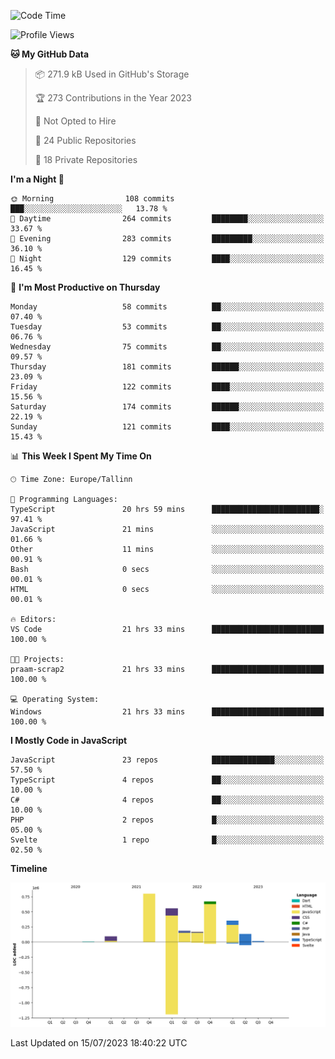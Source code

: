 <!--START_SECTION:waka-->
![Code Time](http://img.shields.io/badge/Code%20Time-352%20hrs-blue)

![Profile Views](http://img.shields.io/badge/Profile%20Views-31-blue)

**🐱 My GitHub Data** 

> 📦 271.9 kB Used in GitHub's Storage 
 > 
> 🏆 273 Contributions in the Year 2023
 > 
> 🚫 Not Opted to Hire
 > 
> 📜 24 Public Repositories 
 > 
> 🔑 18 Private Repositories 
 > 
**I'm a Night 🦉** 

```text
🌞 Morning                108 commits         ███░░░░░░░░░░░░░░░░░░░░░░   13.78 % 
🌆 Daytime                264 commits         ████████░░░░░░░░░░░░░░░░░   33.67 % 
🌃 Evening                283 commits         █████████░░░░░░░░░░░░░░░░   36.10 % 
🌙 Night                  129 commits         ████░░░░░░░░░░░░░░░░░░░░░   16.45 % 
```
📅 **I'm Most Productive on Thursday** 

```text
Monday                   58 commits          ██░░░░░░░░░░░░░░░░░░░░░░░   07.40 % 
Tuesday                  53 commits          ██░░░░░░░░░░░░░░░░░░░░░░░   06.76 % 
Wednesday                75 commits          ██░░░░░░░░░░░░░░░░░░░░░░░   09.57 % 
Thursday                 181 commits         ██████░░░░░░░░░░░░░░░░░░░   23.09 % 
Friday                   122 commits         ████░░░░░░░░░░░░░░░░░░░░░   15.56 % 
Saturday                 174 commits         ██████░░░░░░░░░░░░░░░░░░░   22.19 % 
Sunday                   121 commits         ████░░░░░░░░░░░░░░░░░░░░░   15.43 % 
```


📊 **This Week I Spent My Time On** 

```text
🕑︎ Time Zone: Europe/Tallinn

💬 Programming Languages: 
TypeScript               20 hrs 59 mins      ████████████████████████░   97.41 % 
JavaScript               21 mins             ░░░░░░░░░░░░░░░░░░░░░░░░░   01.66 % 
Other                    11 mins             ░░░░░░░░░░░░░░░░░░░░░░░░░   00.91 % 
Bash                     0 secs              ░░░░░░░░░░░░░░░░░░░░░░░░░   00.01 % 
HTML                     0 secs              ░░░░░░░░░░░░░░░░░░░░░░░░░   00.01 % 

🔥 Editors: 
VS Code                  21 hrs 33 mins      █████████████████████████   100.00 % 

🐱‍💻 Projects: 
praam-scrap2             21 hrs 33 mins      █████████████████████████   100.00 % 

💻 Operating System: 
Windows                  21 hrs 33 mins      █████████████████████████   100.00 % 
```

**I Mostly Code in JavaScript** 

```text
JavaScript               23 repos            ██████████████░░░░░░░░░░░   57.50 % 
TypeScript               4 repos             ██░░░░░░░░░░░░░░░░░░░░░░░   10.00 % 
C#                       4 repos             ██░░░░░░░░░░░░░░░░░░░░░░░   10.00 % 
PHP                      2 repos             █░░░░░░░░░░░░░░░░░░░░░░░░   05.00 % 
Svelte                   1 repo              █░░░░░░░░░░░░░░░░░░░░░░░░   02.50 % 
```



**Timeline**

![Lines of Code chart](https://raw.githubusercontent.com/Piilu/Piilu/main/assets/bar_graph.png)


 Last Updated on 15/07/2023 18:40:22 UTC
<!--END_SECTION:waka-->